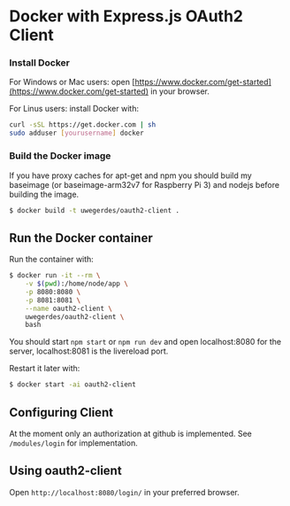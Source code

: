 # Docker with Express.js OAuth2 Client

### Install Docker

For Windows or Mac users: open [https://www.docker.com/get-started](https://www.docker.com/get-started) in your browser.

For Linus users: install Docker with:

```bash
curl -sSL https://get.docker.com | sh
sudo adduser [yourusername] docker
```

### Build the Docker image

If you have proxy caches for apt-get and npm you should build my baseimage (or baseimage-arm32v7 for Raspberry Pi 3) and nodejs before building the image.

```bash
$ docker build -t uwegerdes/oauth2-client .
```

## Run the Docker container

Run the container with:

```bash
$ docker run -it --rm \
	-v $(pwd):/home/node/app \
	-p 8080:8080 \
	-p 8081:8081 \
	--name oauth2-client \
	uwegerdes/oauth2-client \
	bash
```

You should start `npm start` or `npm run dev` and open localhost:8080 for the server, localhost:8081 is the livereload port.

Restart it later with:

```bash
$ docker start -ai oauth2-client
```

## Configuring Client

At the moment only an authorization at github is implemented. See `/modules/login` for implementation.

## Using oauth2-client

Open `http://localhost:8080/login/` in your preferred browser.

